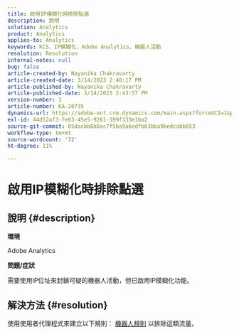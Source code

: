 ```yaml
---
title: 啟用IP模糊化時排除點選
description: 說明
solution: Analytics
product: Analytics
applies-to: Analytics
keywords: KCS、IP模糊化、Adobe Analytics、機器人活動
resolution: Resolution
internal-notes: null
bug: false
article-created-by: Nayanika Chakravarty
article-created-date: 3/14/2023 2:40:17 PM
article-published-by: Nayanika Chakravarty
article-published-date: 3/14/2023 2:43:57 PM
version-number: 3
article-number: KA-20735
dynamics-url: https://adobe-ent.crm.dynamics.com/main.aspx?forceUCI=1&pagetype=entityrecord&etn=knowledgearticle&id=a7314f20-76c2-ed11-83ff-6045bd006a22
exl-id: 44d52af3-fe63-45e5-9261-399f333e1ba2
source-git-commit: 05dacbb6b8ac7f5ba9a6edfb63bba9bedcabb653
workflow-type: tm+mt
source-wordcount: '72'
ht-degree: 11%

---
```


# 啟用IP模糊化時排除點選

## 說明 {#description}


<b>環境</b>

Adobe Analytics

<b>問題/症狀</b>

需要使用IP位址來封鎖可疑的機器人活動，但已啟用IP模糊化功能。


## 解決方法 {#resolution}


使用使用者代理程式來建立以下規則： [機器人規則](https://experienceleague.adobe.com/docs/analytics/admin/admin-tools/manage-report-suites/edit-report-suite/report-suite-general/bot-removal/bot-rules.html?lang=en) 以排除這類流量。

